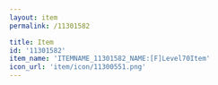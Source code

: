 ```yaml
---
layout: item
permalink: /11301582

title: Item
id: '11301582'
item_name: 'ITEMNAME_11301582_NAME:[F]Level70Item'
icon_url: 'item/icon/11300551.png'
---
```

